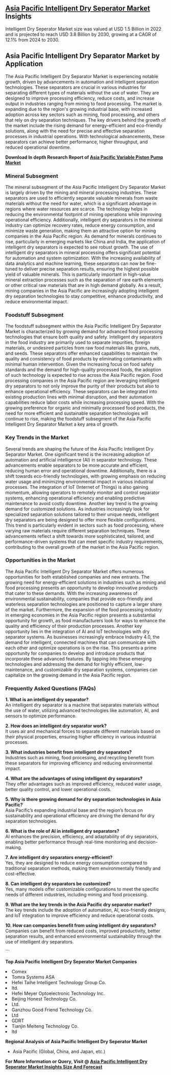 <h2><a href="https://www.verifiedmarketreports.com/download-sample/?rid=472084&amp;utm_source=Github-Feb&amp;utm_medium=225" target="_blank">Asia Pacific Intelligent Dry Seperator Market</a> Insights</h2><p>Intelligent Dry Seperator Market size was valued at USD 1.5 Billion in 2022 and is projected to reach USD 3.8 Billion by 2030, growing at a CAGR of 12.1% from 2024 to 2030.</p><p><h2>Asia Pacific Intelligent Dry Separator Market by Application</h2> <p>The Asia Pacific Intelligent Dry Separator Market is experiencing notable growth, driven by advancements in automation and intelligent separation technologies. These separators are crucial in various industries for separating different types of materials without the use of water. They are designed to improve processing efficiency, reduce costs, and increase output in industries ranging from mining to food processing. The market is expanding due to the region's growing industrial base, with increased adoption across key sectors such as mining, food processing, and others that rely on dry separation techniques. The key drivers behind the growth of the market include the rising demand for energy-efficient and eco-friendly solutions, along with the need for precise and effective separation processes in industrial operations. With technological advancements, these separators can achieve better performance, higher throughput, and reduced operational downtime. <p><strong>Download In depth Research Report of <a href="https://www.verifiedmarketreports.com/download-sample/?rid=236118&amp;utm_source=Pulse-Dec&amp;utm_medium=225" target="_blank">Asia Pacific Variable Piston Pump Market</a></strong></p></p> <h3>Mineral Subsegment</h3> <p>The mineral subsegment of the Asia Pacific Intelligent Dry Separator Market is largely driven by the mining and mineral processing industries. These separators are used to efficiently separate valuable minerals from waste materials without the need for water, which is a significant advantage in regions where water resources are scarce. The technology helps in reducing the environmental footprint of mining operations while improving operational efficiency. Additionally, intelligent dry separators in the mineral industry can optimize recovery rates, reduce energy consumption, and minimize waste generation, making them an attractive option for mining companies in the Asia Pacific region. As demand for minerals continues to rise, particularly in emerging markets like China and India, the application of intelligent dry separators is expected to see robust growth. The use of intelligent dry separators in mineral processing offers significant potential for automation and system optimization. With the increasing availability of data analytics and machine learning, these separators can now be fine-tuned to deliver precise separation results, ensuring the highest possible yield of valuable minerals. This is particularly important in high-value mineral extraction processes such as the separation of rare earth elements or other critical raw materials that are in high demand globally. As a result, mining companies in the Asia Pacific are increasingly adopting intelligent dry separation technologies to stay competitive, enhance productivity, and reduce environmental impact. <h3>Foodstuff Subsegment</h3> <p>The foodstuff subsegment within the Asia Pacific Intelligent Dry Separator Market is characterized by growing demand for advanced food processing technologies that ensure both quality and safety. Intelligent dry separators in the food industry are primarily used to separate impurities, foreign materials, or undesired particles from raw food materials like grains, nuts, and seeds. These separators offer enhanced capabilities to maintain the quality and consistency of food products by eliminating contaminants with minimal human intervention. Given the increasing focus on food safety standards and the demand for high-quality processed foods, the adoption of such technology is expected to rise across the Asia Pacific region. Food processing companies in the Asia Pacific region are leveraging intelligent dry separators to not only improve the purity of their products but also to enhance operational efficiency. These separators can be integrated into existing production lines with minimal disruption, and their automation capabilities reduce labor costs while increasing processing speed. With the growing preference for organic and minimally processed food products, the need for more efficient and sustainable separation technologies will continue to rise, making the foodstuff subsegment of the Asia Pacific Intelligent Dry Separator Market a key area of growth. <h3>Key Trends in the Market</h3> <p>Several trends are shaping the future of the Asia Pacific Intelligent Dry Separator Market. One significant trend is the increasing adoption of automation and artificial intelligence (AI) in separator technology. These advancements enable separators to be more accurate and efficient, reducing human error and operational downtime. Additionally, there is a shift towards eco-friendly technologies, with growing emphasis on reducing water usage and minimizing environmental impact in various industrial processes. The integration of IoT (Internet of Things) is also gaining momentum, allowing operators to remotely monitor and control separator systems, enhancing operational efficiency and enabling predictive maintenance to avoid costly downtime. Another key trend is the growing demand for customized solutions. As industries increasingly look for specialized separation solutions tailored to their unique needs, intelligent dry separators are being designed to offer more flexible configurations. This trend is particularly evident in sectors such as food processing, where varying raw materials require different separation techniques. These advancements reflect a shift towards more sophisticated, tailored, and performance-driven systems that can meet specific industry requirements, contributing to the overall growth of the market in the Asia Pacific region. <h3>Opportunities in the Market</h3> <p>The Asia Pacific Intelligent Dry Separator Market offers numerous opportunities for both established companies and new entrants. The growing need for energy-efficient solutions in industries such as mining and food processing presents an opportunity to develop innovative products that cater to these demands. With the increasing awareness of environmental sustainability, companies that provide eco-friendly and waterless separation technologies are positioned to capture a larger share of the market. Furthermore, the expansion of the food processing industry in emerging economies in the Asia Pacific region presents a substantial opportunity for growth, as food manufacturers look for ways to enhance the quality and efficiency of their production processes. Another key opportunity lies in the integration of AI and IoT technologies with dry separator systems. As businesses increasingly embrace Industry 4.0, the demand for intelligent, connected machines that can communicate with each other and optimize operations is on the rise. This presents a prime opportunity for companies to develop and introduce products that incorporate these advanced features. By tapping into these emerging technologies and addressing the demand for highly efficient, low-maintenance, and customizable dry separation systems, companies can capitalize on the growing demand in the Asia Pacific region. <h3>Frequently Asked Questions (FAQs)</h3> <p><strong>1. What is an intelligent dry separator?</strong><br>An intelligent dry separator is a machine that separates materials without the use of water, utilizing advanced technologies like automation, AI, and sensors to optimize performance.</p> <p><strong>2. How does an intelligent dry separator work?</strong><br>It uses air and mechanical forces to separate different materials based on their physical properties, ensuring higher efficiency in various industrial processes.</p> <p><strong>3. What industries benefit from intelligent dry separators?</strong><br>Industries such as mining, food processing, and recycling benefit from these separators for improving efficiency and reducing environmental impact.</p> <p><strong>4. What are the advantages of using intelligent dry separators?</strong><br>They offer advantages such as improved efficiency, reduced water usage, better quality control, and lower operational costs.</p> <p><strong>5. Why is there growing demand for dry separation technologies in Asia Pacific?</strong><br>Asia Pacific’s expanding industrial base and the region’s focus on sustainability and operational efficiency are driving the demand for dry separation technologies.</p> <p><strong>6. What is the role of AI in intelligent dry separators?</strong><br>AI enhances the precision, efficiency, and adaptability of dry separators, enabling better performance through real-time monitoring and decision-making.</p> <p><strong>7. Are intelligent dry separators energy-efficient?</strong><br>Yes, they are designed to reduce energy consumption compared to traditional separation methods, making them environmentally friendly and cost-effective.</p> <p><strong>8. Can intelligent dry separators be customized?</strong><br>Yes, many models offer customizable configurations to meet the specific needs of different industries, including mining and food processing.</p> <p><strong>9. What are the key trends in the Asia Pacific dry separator market?</strong><br>The key trends include the adoption of automation, AI, eco-friendly designs, and IoT integration to improve efficiency and reduce operational costs.</p> <p><strong>10. How can companies benefit from using intelligent dry separators?</strong><br>Companies can benefit from reduced costs, improved productivity, better separation results, and enhanced environmental sustainability through the use of intelligent dry separators.</p> ```</p><p><strong>Top Asia Pacific Intelligent Dry Seperator Market Companies</strong></p><div data-test-id=""><p><li>Comex</li><li> Tomra Systems ASA</li><li> Hefei Taihe Intelligent Technology Group Co.</li><li>ltd.</li><li> Hefei Meyer Optoelectronic Technology Inc.</li><li> Beijing Honest Technology Co.</li><li>Ltd.</li><li> Ganzhou Good Friend Technology Co.</li><li> Ltd</li><li> GDRT</li><li> Tianjin Meiteng Technology Co.</li><li>ltd</li></p><div><strong>Regional Analysis of&nbsp;Asia Pacific Intelligent Dry Seperator Market</strong></div><ul><li dir="ltr"><p dir="ltr">Asia Pacific (Global, China, and Japan, etc.)</p></li></ul><p><strong>For More Information or Query, Visit @&nbsp;</strong><strong><a href="https://www.verifiedmarketreports.com/product/intelligent-dry-seperator-market/?utm_source=Github-Feb&amp;utm_medium=225" target="_blank">Asia Pacific Intelligent Dry Seperator Market Insights Size And Forecast</a></strong></p></div><h2>&nbsp;</h2><div data-test-id="">&nbsp;</div>
